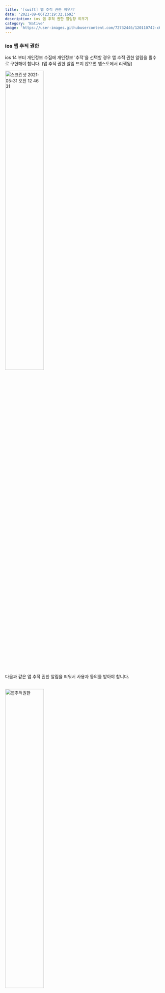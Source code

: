 ```yaml
---
title: '[swift] 앱 추적 권한 띄우기'
date: '2021-09-06T23:19:32.169Z'
description: ios 앱 추적 권한 알림창 띄우기
category: 'Native'
image: 'https://user-images.githubusercontent.com/72732446/120110742-c0032f00-c1a9-11eb-98fa-8c02e867c291.png'
---
```


### ios 앱 추적 권한

ios 14 부터 개인정보 수집에 개인정보 '추적'을 선택할 경우 앱 추적 권한 알림을 필수로 구현해야 합니다. (앱 추적 권한 알림 뜨지 않으면 앱스토에서 리젝됨)

<img width="100" alt="스크린샷 2021-05-31 오전 12 46 31"  style="width: 50% !important" src="https://user-images.githubusercontent.com/72732446/120110742-c0032f00-c1a9-11eb-98fa-8c02e867c291.png">

다음과 같은 앱 추적 권한 알림을 띄워서 사용자 동의를 받아야 합니다.
<br />
<br />

<img width="200" alt="앱추적권한" style="width: 50% !important" src="https://support.apple.com/library/content/dam/edam/applecare/images/ko_KR/iOS/ios14-iphone12-pro-allow-app-to-track-activity-prompt.jpg
">

> iOS 14.5, iPadOS 14.5 및 tvOS 14.5 버전에서는 앱이 다른 회사의 앱 및 웹 사이트에서 사용자의 활동을 추적하려면 반드시 추적 권한을 요청해야 합니다. 앱에서 사용자 또는 사용자의 기기를 식별할 수 있는 정보를 수집하고, 해당 수집된 정보를 타깃 광고나 광고 측정의 목적으로 타사가 소유한 앱, 웹 사이트 및 기타 위치에서 수집된 사용자 또는 사용자의 기기를 식별할 수 있는 정보와 연결하거나 수집된 정보를 데이터 브로커와 공유할 경우 추적이 발생합니다.

> '앱에 추적 금지 요청'을 선택할 경우 해당 앱의 개발자는 개인 정보 추적에 종종 활용되는 IDFA(시스템 광고 식별자)에 접근할 수 없습니다. 또한 앱에서 사용자 또는 사용자의 기기를 식별하는 이메일 주소 같은 기타 정보를 사용하여 사용자의 활동을 추적하는 것도 허용되지 않습니다.

- 공식 페이지: https://support.apple.com/ko-kr/HT212025

### Swift 프로젝트에서 앱 추적 권한 알림 띄우기

xcode에서 아래와 같이 수정 해야합니다.

#### 1. Info.plist 에 app transpot security setting 설정

App Transport Security Setting 추가해 주시고, 햐단에 Allow Arbitrary Loads, Allow Arbitrary Loads in Web Content에 'YES' 값 설정해줍니다.

   <img width="500" alt="스크린샷 2021-05-31 오전 12 39 08" src="https://user-images.githubusercontent.com/72732446/120110479-a1506880-c1a8-11eb-8c52-e380a647ef08.png">
   
<br>

#### 2. 앱 추적 권한 알림 띄우는 requestPermission() 함수 작성

viewController.swift에 해당 코드를 작성해주세요

```swift
import AppTrackingTransparency
import  AdSupport

// 앱 추적 권한 알림 띄우기

     func requestPermission() {
         if #available(iOS 14, *) {
             ATTrackingManager.requestTrackingAuthorization { status in
                 switch status {
                 case .authorized:
                     // Tracking authorization dialog was shown
                     // and we are authorized
                     print("Authorized")

                     // Now that we are authorized we can get the IDFA
                     print(ASIdentifierManager.shared().advertisingIdentifier)
                 case .denied:
                     // Tracking authorization dialog was
                     // shown and permission is denied
                     print("Denied")
                 case .notDetermined:
                     // Tracking authorization dialog has not been shown
                     print("Not Determined")
                 case .restricted:
                     print("Restricted")
                 @unknown default:
                     print("Unknown")
                 }
             }
         }
     }
```

- **Status: Authorized**
  ASIdentifierManager로 IDFA(시스템 광고 식별자)를 가져올 수 있습니다.

- **Status: Denied**
  사용자를 설정(settings) 페이지로 보냅니다.

- **Status: Not Determined**
  사용자가 아직 권한을 설정하지 않았다면, 권한 알림을 보여줍니다.

<br>

#### 3. 앱 실행시 requestPermission() 호출

앱 실행시 앱 추적 권한 알림을 띄워주기 위해 위에 적은 함수를 호출해줍니다.

```swift
class ViewController: ... {
	// 기존코드 .....
	// app tracking transparency alert 호출
    	requestPermission()
}
```

<br>

- 참고 링크: https://nishbhasin.medium.com/how-to-get-idfa-in-ios14-54f7ea02aa42
